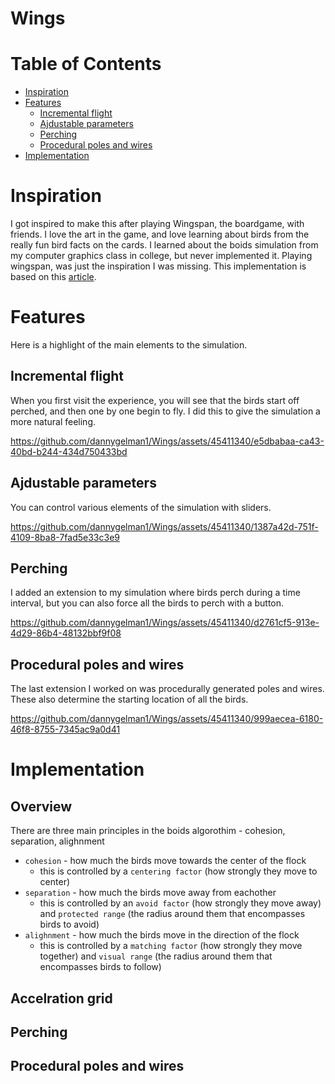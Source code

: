 # Wings

# Table of Contents
- [Inspiration](#inspiration)
- [Features](#features)
  - [Incremental flight](#incremental-flight)
  - [Ajdustable parameters](#ajdustable-parameters)
  - [Perching](#perching)
  - [Procedural poles and wires](#procedural-poles-and-wires)
- [Implementation](#implementation)

# Inspiration
I got inspired to make this after playing Wingspan, the boardgame, with friends. I love the art in the game, and love learning about birds from the really fun bird facts on the cards. I learned about the boids simulation from my computer graphics class in college, but never implemented it. Playing wingspan, was just the inspiration I was missing. This implementation is based on this [article](https://people.ece.cornell.edu/land/courses/ece4760/labs/s2021/Boids/Boids.html).

# Features
Here is a highlight of the main elements to the simulation.
## Incremental flight
When you first visit the experience, you will see that the birds start off perched, and then one by one begin to fly. I did this to give the simulation a more natural feeling.

https://github.com/dannygelman1/Wings/assets/45411340/e5dbabaa-ca43-40bd-b244-434d750433bd

## Ajdustable parameters
You can control various elements of the simulation with sliders.

https://github.com/dannygelman1/Wings/assets/45411340/1387a42d-751f-4109-8ba8-7fad5e33c3e9

## Perching
I added an extension to my simulation where birds perch during a time interval, but you can also force all the birds to perch with a button.

https://github.com/dannygelman1/Wings/assets/45411340/d2761cf5-913e-4d29-86b4-48132bbf9f08

## Procedural poles and wires
The last extension I worked on was procedurally generated poles and wires. These also determine the starting location of all the birds.

https://github.com/dannygelman1/Wings/assets/45411340/999aecea-6180-46f8-8755-7345ac9a0d41

# Implementation
## Overview
There are three main principles in the boids algorothim - cohesion, separation, alighnment

- `cohesion` - how much the birds move towards the center of the flock
  -  this is controlled by a `centering factor` (how strongly they move to center)
- `separation` - how much the birds move away from eachother
  - this is controlled by an `avoid factor` (how strongly they move away) and `protected range` (the radius around them that encompasses birds to avoid)
- `alighnment` - how much the birds move in the direction of the flock
  - this is controlled by a `matching factor` (how strongly they move together) and `visual range` (the radius around them that encompasses birds to follow)
## Accelration grid
## Perching
## Procedural poles and wires
